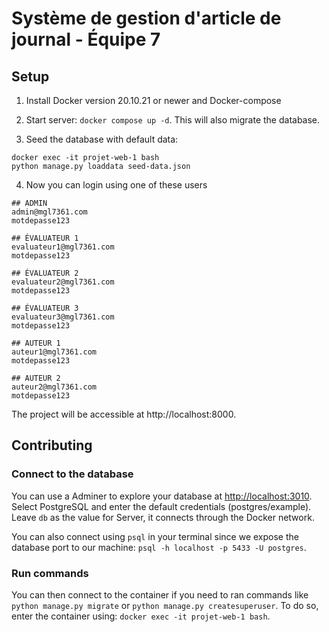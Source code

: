 # Système de gestion d'article de journal - Équipe 7

## Setup

1. Install Docker version 20.10.21 or newer and Docker-compose

2. Start server: `docker compose up -d`. This will also migrate the database.

3. Seed the database with default data:

```
docker exec -it projet-web-1 bash
python manage.py loaddata seed-data.json
```

4. Now you can login using one of these users

```
## ADMIN
admin@mgl7361.com
motdepasse123

## ÉVALUATEUR 1
evaluateur1@mgl7361.com
motdepasse123

## ÉVALUATEUR 2
evaluateur2@mgl7361.com
motdepasse123

## ÉVALUATEUR 3
evaluateur3@mgl7361.com
motdepasse123

## AUTEUR 1
auteur1@mgl7361.com
motdepasse123

## AUTEUR 2
auteur2@mgl7361.com
motdepasse123
```

The project will be accessible at http://localhost:8000.

## Contributing

### Connect to the database

You can use a Adminer to explore your database at [http://localhost:3010](http://localhost:3010). Select PostgreSQL and enter the default credentials (postgres/example). Leave `db` as the value for Server, it connects through the Docker network.

You can also connect using `psql` in your terminal since we expose the database port to our machine: `psql -h localhost -p 5433 -U postgres`.

### Run commands

You can then connect to the container if you need to ran commands like `python manage.py migrate` or `python manage.py createsuperuser`. To do so, enter the container using: `docker exec -it projet-web-1 bash`.
